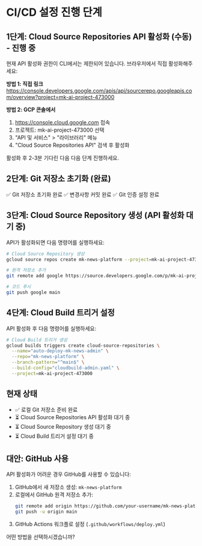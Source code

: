 # CI/CD 설정 진행 단계

## 1단계: Cloud Source Repositories API 활성화 (수동) - 진행 중

현재 API 활성화 권한이 CLI에서는 제한되어 있습니다. 브라우저에서 직접 활성화해주세요:

**방법 1: 직접 링크**
https://console.developers.google.com/apis/api/sourcerepo.googleapis.com/overview?project=mk-ai-project-473000

**방법 2: GCP 콘솔에서**
1. https://console.cloud.google.com 접속
2. 프로젝트: mk-ai-project-473000 선택
3. "API 및 서비스" > "라이브러리" 메뉴
4. "Cloud Source Repositories API" 검색 후 활성화

활성화 후 2-3분 기다린 다음 다음 단계 진행하세요.

## 2단계: Git 저장소 초기화 (완료)

✅ Git 저장소 초기화 완료
✅ 변경사항 커밋 완료
✅ Git 인증 설정 완료

## 3단계: Cloud Source Repository 생성 (API 활성화 대기 중)

API가 활성화되면 다음 명령어를 실행하세요:

```bash
# Cloud Source Repository 생성
gcloud source repos create mk-news-platform --project=mk-ai-project-473000

# 원격 저장소 추가
git remote add google https://source.developers.google.com/p/mk-ai-project-473000/r/mk-news-platform

# 코드 푸시
git push google main
```

## 4단계: Cloud Build 트리거 설정

API 활성화 후 다음 명령어를 실행하세요:

```bash
# Cloud Build 트리거 생성
gcloud builds triggers create cloud-source-repositories \
  --name="auto-deploy-mk-news-admin" \
  --repo="mk-news-platform" \
  --branch-pattern="^main$" \
  --build-config="cloudbuild-admin.yaml" \
  --project=mk-ai-project-473000
```

## 현재 상태

- ✅ 로컬 Git 저장소 준비 완료
- ⏳ Cloud Source Repositories API 활성화 대기 중
- ⏳ Cloud Source Repository 생성 대기 중
- ⏳ Cloud Build 트리거 설정 대기 중

## 대안: GitHub 사용

API 활성화가 어려운 경우 GitHub를 사용할 수 있습니다:

1. GitHub에서 새 저장소 생성: `mk-news-platform`
2. 로컬에서 GitHub 원격 저장소 추가:
   ```bash
   git remote add origin https://github.com/your-username/mk-news-platform.git
   git push -u origin main
   ```
3. GitHub Actions 워크플로 설정 (`.github/workflows/deploy.yml`)

어떤 방법을 선택하시겠습니까?